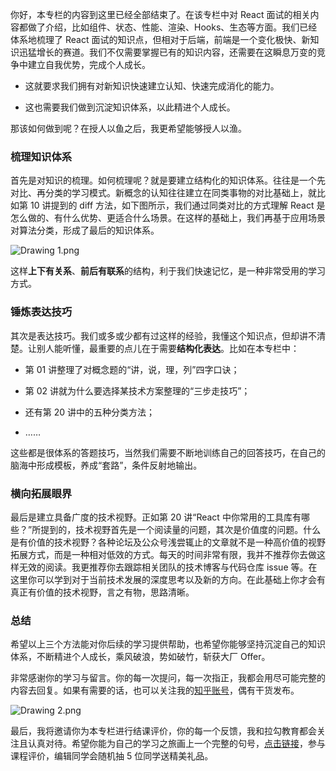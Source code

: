 你好，本专栏的内容到这里已经全部结束了。在该专栏中对 React 面试的相关内容都做了介绍，比如组件、状态、性能、渲染、Hooks、生态等方面。我们已经体系地梳理了 React 面试的知识点，但相对于后端，前端是一个变化极快、新知识迅猛增长的赛道。我们不仅需要掌握已有的知识内容，还需要在这瞬息万变的竞争中建立自我优势，完成个人成长。

*   这就要求我们拥有对新知识快速建立认知、快速完成消化的能力。
    
*   这也需要我们做到沉淀知识体系，以此精进个人成长。
    

那该如何做到呢？在授人以鱼之后，我更希望能够授人以渔。

### 梳理知识体系

首先是对知识的梳理。如何梳理呢？就是要建立结构化的知识体系。往往是一个先对比、再分类的学习模式。新概念的认知往往建立在同类事物的对比基础上，就比如第 10 讲提到的 diff 方法，如下图所示，我们通过同类对比的方式理解 React 是怎么做的、有什么优势、更适合什么场景。在这样的基础上，我们再基于应用场景对算法分类，形成了最后的知识体系。

![Drawing 1.png](https://s0.lgstatic.com/i/image6/M01/02/33/Cgp9HWAdApCAMNPTAADBuLwQEWc733.png)

这样**上下有关系**、**前后有联系**的结构，利于我们快速记忆，是一种非常受用的学习方式。

### 锤炼表达技巧

其次是表达技巧。我们或多或少都有过这样的经验，我懂这个知识点，但却讲不清楚。让别人能听懂，最重要的点儿在于需要**结构化表达**。比如在本专栏中：

*   第 01 讲整理了对概念题的“讲，说，理，列”四字口诀；
    
*   第 02 讲就为什么要选择某技术方案整理的“三步走技巧”；
    
*   还有第 20 讲中的五种分类方法；
    
*   ……
    

这些都是很体系的答题技巧，当然我们需要不断地训练自己的回答技巧，在自己的脑海中形成模板，养成“套路”，条件反射地输出。

### 横向拓展眼界

最后是建立具备广度的技术视野。正如第 20 讲“React 中你常用的工具库有哪些？”所提到的，技术视野首先是一个阅读量的问题，其次是价值度的问题。什么是有价值的技术视野？各种论坛及公众号浅尝辄止的文章就不是一种高价值的视野拓展方式，而是一种相对低效的方式。每天的时间非常有限，我并不推荐你去做这样无效的阅读。我更推荐你去跟踪相关团队的技术博客与代码仓库 issue 等。在这里你可以学到对于当前技术发展的深度思考以及新的方向。在此基础上你才会有真正有价值的技术视野，言之有物，思路清晰。

### 总结

希望以上三个方法能对你后续的学习提供帮助，也希望你能够坚持沉淀自己的知识体系，不断精进个人成长，乘风破浪，势如破竹，斩获大厂 Offer。

非常感谢你的学习与留言。你的每一次提问，每一次指正，我都会用尽可能完整的内容去回复。如果有需要的话，也可以关注我的[知乎账号](https://www.zhihu.com/people/boyue-xxx)，偶有干货发布。

![Drawing 2.png](https://s0.lgstatic.com/i/image6/M01/02/33/Cgp9HWAdAp6AKfXCABIR5L3tnmY194.png)

最后，我将邀请你为本专栏进行结课评价，你的每一个反馈，我和拉勾教育都会关注且认真对待。希望你能为自己的学习之旅画上一个完整的句号，[点击链接](https://wj.qq.com/s2/7949447/e021/)，参与课程评价，编辑同学会随机抽 5 位同学送精美礼品。